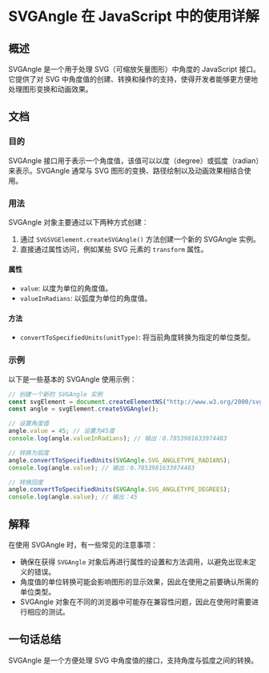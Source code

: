 <!--
Meta Description: # SVGAngle 在 JavaScript 中的使用详解 ## 概述 SVGAngle 是一个用于处理 SVG（可缩放矢量图形）中角度的 JavaScript 接口。它提供了对 SVG 中角度值的创建、转换和操作的支持，使得开发者能够更方便地处理图形变换和动画效果。 ## 文档 ### 目的 S...
Meta Keywords: svgangle, svg, angle, value, javascript
-->

# SVGAngle 在 JavaScript 中的使用详解

## 概述
SVGAngle 是一个用于处理 SVG（可缩放矢量图形）中角度的 JavaScript 接口。它提供了对 SVG 中角度值的创建、转换和操作的支持，使得开发者能够更方便地处理图形变换和动画效果。

## 文档
### 目的
SVGAngle 接口用于表示一个角度值，该值可以以度（degree）或弧度（radian）来表示。SVGAngle 通常与 SVG 图形的变换、路径绘制以及动画效果相结合使用。

### 用法
SVGAngle 对象主要通过以下两种方式创建：
1. 通过 `SVGSVGElement.createSVGAngle()` 方法创建一个新的 SVGAngle 实例。
2. 直接通过属性访问，例如某些 SVG 元素的 `transform` 属性。

#### 属性
- `value`: 以度为单位的角度值。
- `valueInRadians`: 以弧度为单位的角度值。

#### 方法
- `convertToSpecifiedUnits(unitType)`: 将当前角度转换为指定的单位类型。

### 示例
以下是一些基本的 SVGAngle 使用示例：

```javascript
// 创建一个新的 SVGAngle 实例
const svgElement = document.createElementNS("http://www.w3.org/2000/svg", "svg");
const angle = svgElement.createSVGAngle();

// 设置角度值
angle.value = 45; // 设置为45度
console.log(angle.valueInRadians); // 输出：0.7853981633974483

// 转换为弧度
angle.convertToSpecifiedUnits(SVGAngle.SVG_ANGLETYPE_RADIANS);
console.log(angle.value); // 输出：0.7853981633974483

// 转换回度
angle.convertToSpecifiedUnits(SVGAngle.SVG_ANGLETYPE_DEGREES);
console.log(angle.value); // 输出：45
```

## 解释
在使用 SVGAngle 时，有一些常见的注意事项：
- 确保在获得 `SVGAngle` 对象后再进行属性的设置和方法调用，以避免出现未定义的错误。
- 角度值的单位转换可能会影响图形的显示效果，因此在使用之前要确认所需的单位类型。
- SVGAngle 对象在不同的浏览器中可能存在兼容性问题，因此在使用时需要进行相应的测试。

## 一句话总结
SVGAngle 是一个方便处理 SVG 中角度值的接口，支持角度与弧度之间的转换。